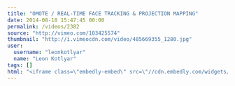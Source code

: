 ```yaml
---
title: "OMOTE / REAL-TIME FACE TRACKING & PROJECTION MAPPING"
date: 2014-08-18 15:47:45 00:00
permalink: /videos/2382
source: "http://vimeo.com/103425574"
thumbnail: "http://i.vimeocdn.com/video/485669355_1280.jpg"
user:
  username: "leonkotlyar"
  name: "Leon Kotlyar"
tags: []
html: "<iframe class=\"embedly-embed\" src=\"//cdn.embedly.com/widgets/media.html?src=http%3A%2F%2Fplayer.vimeo.com%2Fvideo%2F103425574&wmode=transparent&src_secure=1&url=http%3A%2F%2Fvimeo.com%2F103425574&image=http%3A%2F%2Fi.vimeocdn.com%2Fvideo%2F485669355_1280.jpg&key=daaebf4d9cdd46779200162d0ca86e20&type=text%2Fhtml&schema=vimeo\" width=\"1920\" height=\"1080\" scrolling=\"no\" frameborder=\"0\" allowfullscreen></iframe>"
---
```


